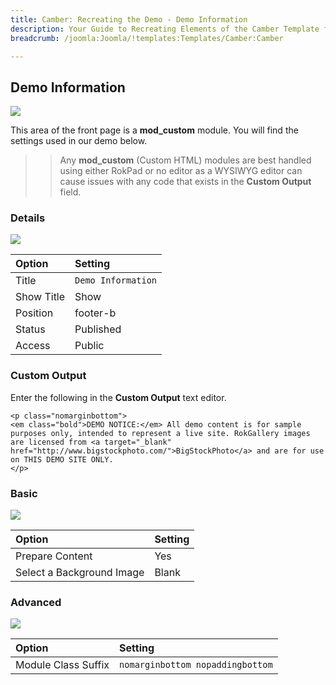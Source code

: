 ```yaml
---
title: Camber: Recreating the Demo - Demo Information
description: Your Guide to Recreating Elements of the Camber Template for Joomla
breadcrumb: /joomla:Joomla/!templates:Templates/Camber:Camber

---
```


Demo Information
-----

![][demo]

This area of the front page is a **mod_custom** module. You will find the settings used in our demo below.

>> Any **mod_custom** (Custom HTML) modules are best handled using either RokPad or no editor as a WYSIWYG editor can cause issues with any code that exists in the **Custom Output** field.

### Details
![][demo2]

| Option     | Setting                    |  
| :--------- | :------------------------- |  
| Title      | `Demo Information`         |  
| Show Title | Show                       |  
| Position   | footer-b                   |  
| Status     | Published                  |  
| Access     | Public                     |  

### Custom Output
Enter the following in the **Custom Output** text editor.

~~~
<p class="nomarginbottom">
<em class="bold">DEMO NOTICE:</em> All demo content is for sample purposes only, intended to represent a live site. RokGallery images are licensed from <a target="_blank" href="http://www.bigstockphoto.com/">BigStockPhoto</a> and are for use on THIS DEMO SITE ONLY.
</p>
~~~

### Basic
![][demo3]

| Option                    | Setting |  
| :------------------------ | :------ |  
| Prepare Content           | Yes     |  
| Select a Background Image | Blank   |

### Advanced
![][demo4]

| Option              | Setting                          |  
| :------------------ | :------------------------------- |  
| Module Class Suffix | `nomarginbottom nopaddingbottom` |  

[demo]: assets/demo_6.jpeg
[demo2]: assets/info_1.jpeg
[demo3]: assets/info_2.jpeg
[demo4]: assets/info_3.jpeg